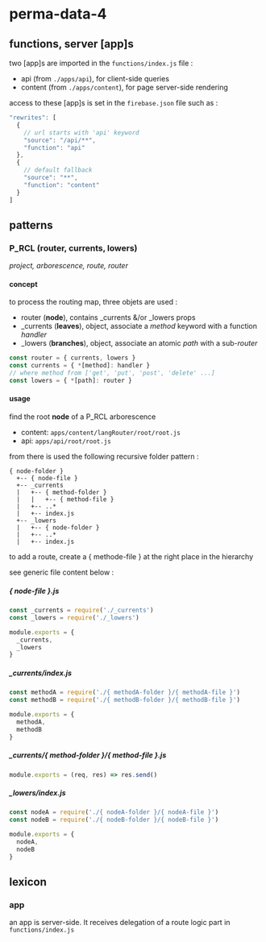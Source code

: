 # perma-data-4

## functions, server [app]s
two [app]s are imported in the `functions/index.js` file :
* api (from `./apps/api`), for client-side queries
* content (from `./apps/content`), for page server-side rendering

access to these [app]s is set in the `firebase.json` file such as :
```javascript
"rewrites": [
  {
    // url starts with 'api' keyword
    "source": "/api/**",
    "function": "api"
  },
  {
    // default fallback
    "source": "**",
    "function": "content"
  }
]
```

## patterns

### P_RCL (router, currents, lowers)
*project, arborescence, route, router*

#### concept
to process the routing map, three objets are used :
* router (**node**), contains _currents &/or _lowers props
* _currents (**leaves**), object, associate a *method* keyword with a function *handler*
* _lowers (**branches**), object, associate an atomic *path* with a sub-*router*

```javascript
const router = { currents, lowers }
const currents = { *[method]: handler }
// where method from ['get', 'put', 'post', 'delete' ...]
const lowers = { *[path]: router }
```

#### usage
find the root **node** of a P_RCL arborescence
* content: `apps/content/langRouter/root/root.js`
* api: `apps/api/root/root.js`

from there is used the following recursive folder pattern :
```
{ node-folder }
  +-- { node-file }
  +-- _currents
  |   +-- { method-folder }
  |   |   +-- { method-file }
  |   +-- ..*
  |   +-- index.js
  +-- _lowers
  |   +-- { node-folder }
  |   +-- ..*
  |   +-- index.js
```
to add a route, create a { methode-file } at the right place in the hierarchy

see generic file content below :

##### { node-file }.js
```javascript
const _currents = require('./_currents')
const _lowers = require('./_lowers')

module.exports = {
  _currents,
  _lowers
}
```

##### _currents/index.js
```javascript
const methodA = require('./{ methodA-folder }/{ methodA-file }')
const methodB = require('./{ methodB-folder }/{ methodB-file }')

module.exports = { 
  methodA,
  methodB
}
```

##### _currents/{ method-folder }/{ method-file }.js
```javascript
module.exports = (req, res) => res.send()
```

##### _lowers/index.js
```javascript
const nodeA = require('./{ nodeA-folder }/{ nodeA-file }')
const nodeB = require('./{ nodeB-folder }/{ nodeB-file }')

module.exports = {
  nodeA,
  nodeB
}
```

## lexicon

### app
an app is server-side. It receives delegation of a route logic part in `functions/index.js`